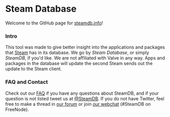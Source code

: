 Steam Database
=============
Welcome to the GitHub page for [steamdb.info](http://steamdb.info/)!


### Intro
This tool was made to give better insight into the applications and packages that [Steam](http://store.steampowered.com/) has in its database. We go by *Steam Database*, or simply *SteamDB*, if you'd like. We are not affiliated with Valve in any way. Apps and packages in the database will update the second Steam sends out the update to the Steam client.


### FAQ and Contact
Check out our [FAQ](http://steamdb.info/faq/) if you have any questions about SteamDB, and if your question is not listed tweet us at [@SteamDB](https://twitter.com/SteamDB). If you do not have Twitter, feel free to make a thread in [our forum](http://steamdb.info/forum/) or join [our webchat](https://webchat.freenode.net/?channels=steamdb) (#SteamDB on FreeNode).
